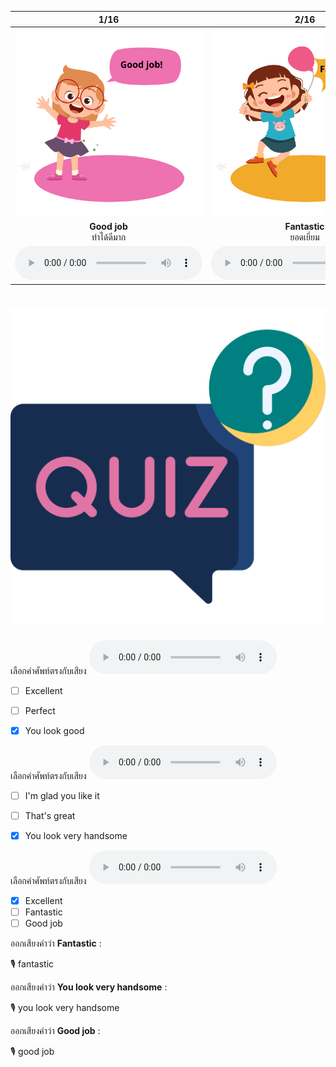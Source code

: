 <div class="carrousel">


|1/16|2/16|3/16|4/16|5/16|6/16|7/16|8/16|9/16|10/16|11/16|12/16|13/16|14/16|15/16|16/16|
| :----: | :----: | :----: | :----: | :----: | :----: | :----: | :----: | :----: | :----: | :----: | :----: | :----: | :----: | :----: | :----: |
|![](/media/img/Compliment__Good&#x20;job.svg)|![](/media/img/Compliment__Fantastic.svg)|![](/media/img/Compliment__That's&#x20;great.svg)|![](/media/img/Compliment__Excellent.svg)|![](/media/img/Compliment__Perfect.svg)|![](/media/img/Compliment__Nice&#x20;work.svg)|![](/media/img/Compliment__Well&#x20;done.svg)|![](/media/img/Compliment__You&#x20;look&#x20;verry&#x20;good&#x20;in&#x20;that&#x20;shirt.svg)|![](/media/img/Compliment__You&#x20;look&#x20;good.svg)|![](/media/img/Compliment__You&#x20;look&#x20;great.svg)|![](/media/img/Compliment__You&#x20;look&#x20;very&#x20;handsome.svg)|![](/media/img/Compliment__You&#x20;look&#x20;so&#x20;cute.svg)|![](/media/img/Compliment__Thank&#x20;you.svg)|![](/media/img/Compliment__Thanks&#x20;a&#x20;lot.svg)|![](/media/img/Compliment__Thank&#x20;for&#x20;your&#x20;compliment.svg)|![](/media/img/Compliment__I'm&#x20;glad&#x20;you&#x20;like&#x20;it.svg)|
|**Good job**<br>ทําได้ดีมาก|**Fantastic**<br>ยอดเยี่ยม|**That's great**<br>เยี่ยมไปเลย|**Excellent**<br>ยอดเยี่ยม|**Perfect**<br>ยอดเยี่ยม|**Nice work**<br>ทําได้ดีมาก|**Well done**<br>ทําได้ดีมาก|**You look verry good in that shirt**<br>คุณดูดีในเสื้อตัวนั้นนะ|**You look good**<br>คุณดูดีนะ|**You look great**<br>คุณดูดีนะ|**You look very handsome**<br>คุณดูดีมากเลย|**You look so cute**<br>คุณดูน่ารักมาก|**Thank you**<br>ขอบคุณ|**Thanks a lot**<br>ขอบคุณมากครับ|**Thank for your compliment**<br>ขอบคุณสําหรับคําชม|**I'm glad you like it**<br>ฉันดีใจที่คุณชอบมัน|
|![](/media/audio/Good&#x20;job.mp3)|![](/media/audio/Fantastic.mp3)|![](/media/audio/That's&#x20;great.mp3)|![](/media/audio/Excellent.mp3)|![](/media/audio/Perfect.mp3)|![](/media/audio/Nice&#x20;work.mp3)|![](/media/audio/Well&#x20;done.mp3)|![](/media/audio/You&#x20;look&#x20;verry&#x20;good&#x20;in&#x20;that&#x20;shirt.mp3)|![](/media/audio/You&#x20;look&#x20;good.mp3)|![](/media/audio/You&#x20;look&#x20;great.mp3)|![](/media/audio/You&#x20;look&#x20;very&#x20;handsome.mp3)|![](/media/audio/You&#x20;look&#x20;so&#x20;cute.mp3)|![](/media/audio/Thank&#x20;you.mp3)|![](/media/audio/Thanks&#x20;a&#x20;lot.mp3)|![](/media/audio/Thank&#x20;for&#x20;your&#x20;compliment.mp3)|![](/media/audio/I'm&#x20;glad&#x20;you&#x20;like&#x20;it.mp3)|

</div>



# ![icon](/media/icons/quiz.svg) 


เลือกคำศัพท์ตรงกับเสียง ![](/media/audio/You&#x20;look&#x20;good.mp3) 
 - [ ] Excellent
 - [ ] Perfect
 - [x] You look good


เลือกคำศัพท์ตรงกับเสียง ![](/media/audio/You&#x20;look&#x20;very&#x20;handsome.mp3) 
 - [ ] I'm glad you like it
 - [ ] That's great
 - [x] You look very handsome


เลือกคำศัพท์ตรงกับเสียง ![](/media/audio/Excellent.mp3) 
 - [x] Excellent
 - [ ] Fantastic
 - [ ] Good job

ออกเสียงคำว่า **Fantastic** :

🎙️ fantastic

ออกเสียงคำว่า **You look very handsome** :

🎙️ you look very handsome

ออกเสียงคำว่า **Good job** :

🎙️ good job

